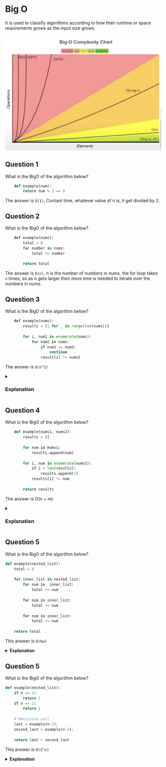 
# Big O
It is used to classify algorithms according to how their runtime or space requirements grows as the input size grows.

  <img src="/Assets/BigO.png" width="900" />

## Question 1
What is the BigO of the algorithm below?
```python
    def example(num):
        return num % 2 == 0
```
The answer is ```O(1)```, Contant time, whatever value of n is, it get divided by 2.
## Question 2
What is the BigO of the algorithm below?
```python
    def example(nums):
        total = 0
        for number in nums:
            total += number

        return total
```
The answer is ```O(n)```, n is the number of numbers in nums. 
the for loop takes ```n``` times, so as n gets larger then more time is needed to iterate over the numbers in nums.
## Question 3
What is the BigO of the algorithm below?
```python
    def example(nums):
        results = [1 for _ in range(len(nums))]

        for i, num1 in enumerate(nums):
            for num2 in nums:
                if num1 == num2:
                    continue
                result[i] *= nums2
```
The answer is ```O(n^2)``` 
<details>
 <summary><h3>Explanation</h3></summary>

In the first line a list is created using a for loop
```
    results = [1 for _ in range(len(nums))]
```
This is ```0(n)```
In the first for loop:
```
    for i, num1 in enumerate(nums):
```
It is also going to take ```n``` times to run, so ```O(n)```
In the last nested for loop, it also need to run ```n``` times.
```
    for num2 in nums:
```
So it is also ```O(n)```.
All other operations within the loop are in constant time ```O(1)```.
Since the second ```O(n)``` for loop is within the first for loop of ```O(n)```
So we have:
``` 
    O(n) * O(n)
```
But within the secont for loop we have 3 operations done is Constant time O(1). So
``` 
    O(n) * O(3n)
```
Including the list generation using a for loop 
``` 
    0(n) + (O(n) * O(3n))
```
In mathematical terms:
```
    n + n(3n)
```
Since all constant are insignificant,then 
```
    n + n(n) => n + n^2
```
The more dominant term is ```n^2```, the the method runs in ```O(n^2)```
</details>

## Question 4
What is the BigO of the algorithm below?
```python
    def example(nums1, nums2):
        results = []

        for num in mums1:
            results.append(num)
        
        for i, num in enumerate(nums2):
            if i > len(results):
                results.append(1)
            results[i] *= num

        return results
```
The answer is O(n + m) 
<details>
 <summary><h3>Explanation</h3></summary>

Let ```nums1``` is ```n``` and ```nums2``` is ```m```. In the first first for loop ```for num in mums1:```, that is in Linear time of O(n) and operations append with it is in Constant time of O(1). 
The second for loop```for i, num in enumerate(nums2):``` is of O(m), and operations within it are O(1),O(1), and O(1).
So in total, all operations in the method are
```
    O(1) + O(n) + O(3m) + O(1)
```
Mathematically,
```
    1 + n + m + 1
```
All constants are dropped.
```
    n + m
```
So O(n + m)
</details>

## Question 5
What is the BigO of the algorithm below?
```python
def example(nested_list):
    total = 0

    for inner_list in nested_list:
        for num in  inner_list:
            total += num
        
        for num in inner_list:
            total += num

        for num in inner_list:
            total += num

    return total
```
This answer is `O(hw)`

<details>
 <summary><b>Explanation</b></summary>

Here is a nested list
```
[[] [] []]
```
In the form
```
[
    []
    []
    []
]
```
So we say, `h` is the height if the list, and `w` is the width of the each nested list in the list. 

Going over the lines,In the first for loop, it iterate over the Height of the list for the amount of list resent so that is `O(h)`, as the number of nested list increases so does the value of `h`.

In the Operations(3) within the first for loop, they iterate over the elements present in each nested list, that is in `O(w)`.Since there are 3 operations, we could say it is in `O(3w)`. 

So,
```
    O(1) + (O(h) * O(3w)) + O(1)
```
Mathematically,
```
    1 + (3hw) + 1
```
All constant are dropped
```
    hw
```
Thus ```O(hw)```
</details>

## Question 5
What is the BigO of the algorithm below?
```python
def example(nested_list):
    if n == 1:
        return 1
    if n == 2:
        return 1

    # Recursive call
    last = example(n-1);
    second_last = example(n-2);

    return last + second_last
```
This answer is `O(2^n)`
<details>
 <summary><b>Explanation</b></summary>

In this recursive method, Recursion is being used ```twice```. Here is the structure of the algorithm if ```n = 5```
```
                5
            /       \
        4            3
       / \           / \   
    3       2       2    1
   / \
2       1
```

For each input to the function, 2 recursive calls are made.
<details>
 
